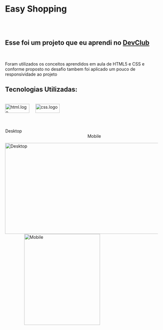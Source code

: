 <h1>Easy Shopping</h1>
<br>
<br>
<h2>Esse foi um projeto que eu aprendi no <a href="https://rodolfomori.com/devclub">DevClub</a></h2>
<br>
<p>Foram utilizados os conceitos aprendidos em aula de HTML5 e CSS e conforme proposto no desafio tambem foi aplicado um pouco de responsividade ao projeto </p>
<h2>Tecnologias Utilizadas:</h2>
<br>
<div display="felx"> 
<img src="https://img.shields.io/badge/HTML5-E34F26?style=for-the-badge&logo=html5&logoColor=white" alt="html.logo" width="80px" height="30px" /> &nbsp &nbsp
<img src="https://img.shields.io/badge/CSS3-1572B6?style=for-the-badge&logo=css3&logoColor=white" alt="css.logo" width="80px" height="30px" />
</div>

<br>
<br>

<p align="center">Desktop&emsp;&emsp;&emsp;&emsp;&emsp;&emsp;&emsp;&emsp;&emsp;&emsp;&emsp;&emsp;&emsp;&emsp;&emsp;&emsp;&emsp;&emsp;&emsp;&emsp;&emsp;&emsp;&emsp;&emsp;&emsp;&emsp;&emsp;&emsp;&emsp;&emsp;&emsp;&emsp;&emsp;&emsp;&emsp;&emsp;&emsp;&emsp;Mobile</p>


<div display="flex">
  
<img src=""  width="600px" height="300px"  title="Desktop"/>
  &nbsp &nbsp &nbsp &nbsp &nbsp &nbsp &nbsp &nbsp
<img src="" width="250px" height="300" title="Mobile"/>
</div>
